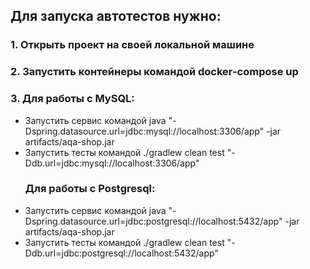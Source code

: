 ## Для запуска автотестов нужно: 
### 1. Открыть проект на своей локальной машине
### 2. Запустить контейнеры командой docker-compose up
### 3. Для работы с MySQL:
* Запустить сервис командой java "-Dspring.datasource.url=jdbc:mysql://localhost:3306/app" -jar artifacts/aqa-shop.jar
* Запустить тесты командой ./gradlew clean test "-Ddb.url=jdbc:mysql://localhost:3306/app" 
   ###   Для работы с Postgresql:
* Запустить сервис командой java "-Dspring.datasource.url=jdbc:postgresql://localhost:5432/app" -jar artifacts/aqa-shop.jar
* Запустить тесты командой ./gradlew clean test "-Ddb.url=jdbc:postgresql://localhost:5432/app"